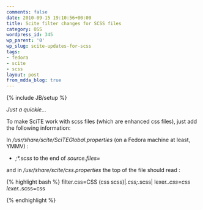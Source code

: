 ```yaml
---
comments: false
date: 2010-09-15 19:10:56+00:00
title: Scite filter changes for SCSS files
category: OSS
wordpress_id: 345
wp_parent: '0'
wp_slug: scite-updates-for-scss
tags:
- fedora
- scite
- scss
layout: post
from_mdda_blog: true
---
```

{% include JB/setup %}


_Just a quickie..._

To make SciTE work with scss files (which are enhanced css files), just add the following information:

In _/usr/share/scite/SciTEGlobal.properties_ (on a Fedora machine at least, YMMV) :



	
  * _;*.scss_ to the end of _source.files=_


and in _/usr/share/scite/css.properties_ the top of the file should read :


{% highlight bash %}
filter.css=CSS (css scss)|*.css;*.scss|
lexer.*.css=css
lexer.*.scss=css

{% endhighlight %}
